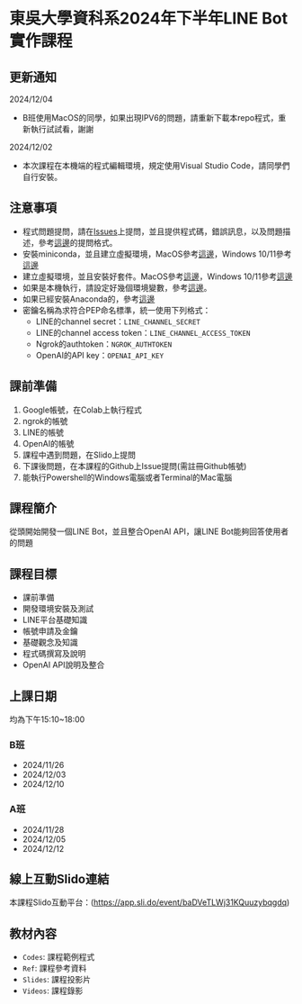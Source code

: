 # 東吳大學資科系2024年下半年LINE Bot實作課程

## 更新通知

2024/12/04
* B班使用MacOS的同學，如果出現IPV6的問題，請重新下載本repo程式，重新執行試試看，謝謝

2024/12/02
* 本次課程在本機端的程式編輯環境，規定使用Visual Studio Code，請同學們自行安裝。

## 注意事項

* 程式問題提問，請在[Issues](https://github.com/joshhu/sculinebot20242nd/issues)上提問，並且提供程式碼，錯誤訊息，以及問題描述，參考[這邊](https://github.com/joshhu/sculinebot2024/issues/10)的提問格式。
* 安裝miniconda，並且建立虛擬環境，MacOS參考[這邊](https://github.com/joshhu/sculinebot2024/issues/1)，Windows 10/11參考[這邊](https://github.com/joshhu/sculinebot2024/issues/3)
* 建立虛擬環境，並且安裝好套件。MacOS參考[這邊](https://github.com/joshhu/sculinebot2024/issues/2)，Windows 10/11參考[這邊](https://github.com/joshhu/sculinebot2024/issues/4)
* 如果是本機執行，請設定好幾個環境變數，參考[這邊](https://github.com/joshhu/sculinebot2024/issues/8)。
* 如果已經安裝Anaconda的，參考[這邊](https://github.com/joshhu/sculinebot2024/issues/5)
* 密鑰名稱為求符合PEP命名標準，統一使用下列格式：
    - LINE的channel secret：`LINE_CHANNEL_SECRET`
    - LINE的channel access token：`LINE_CHANNEL_ACCESS_TOKEN`
    - Ngrok的authtoken：`NGROK_AUTHTOKEN`
    - OpenAI的API key：`OPENAI_API_KEY`

## 課前準備
1. Google帳號，在Colab上執行程式
2. ngrok的帳號
3. LINE的帳號
4. OpenAI的帳號
5. 課程中遇到問題，在Slido上提問
6. 下課後問題，在本課程的Github上Issue提問(需註冊Github帳號)
7. 能執行Powershell的Windows電腦或者Terminal的Mac電腦

## 課程簡介
從頭開始開發一個LINE Bot，並且整合OpenAI API，讓LINE Bot能夠回答使用者的問題

## 課程目標
- 課前準備
- 開發環境安裝及測試
- LINE平台基礎知識
- 帳號申請及金鑰
- 基礎觀念及知識
- 程式碼撰寫及說明
- OpenAI API說明及整合

## 上課日期
均為下午15:10~18:00
### B班
- 2024/11/26
- 2024/12/03
- 2024/12/10

### A班
- 2024/11/28
- 2024/12/05 
- 2024/12/12

## 線上互動Slido連結
 本課程Slido互動平台：(https://app.sli.do/event/baDVeTLWj31KQuuzybqgdq)
 
## 教材內容
- `Codes`: 課程範例程式
- `Ref`: 課程參考資料
- `Slides`: 課程投影片
- `Videos`: 課程錄影
